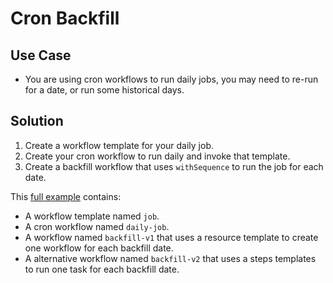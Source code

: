# Cron Backfill

## Use Case

* You are using cron workflows to run daily jobs, you may need to re-run for a date, or run some historical days. 

## Solution

1. Create a workflow template for your daily job.
2. Create your cron workflow to run daily and invoke that template.
3. Create a backfill workflow that uses `withSequence` to run the job for each date.

This [full example](../examples/cron-backfill.yaml) contains:

* A workflow template named `job`.
* A cron workflow named `daily-job`.
* A workflow named `backfill-v1` that uses a resource template to create one workflow for each backfill date.
* A alternative workflow named `backfill-v2` that uses a steps templates to run one task for each backfill date.


